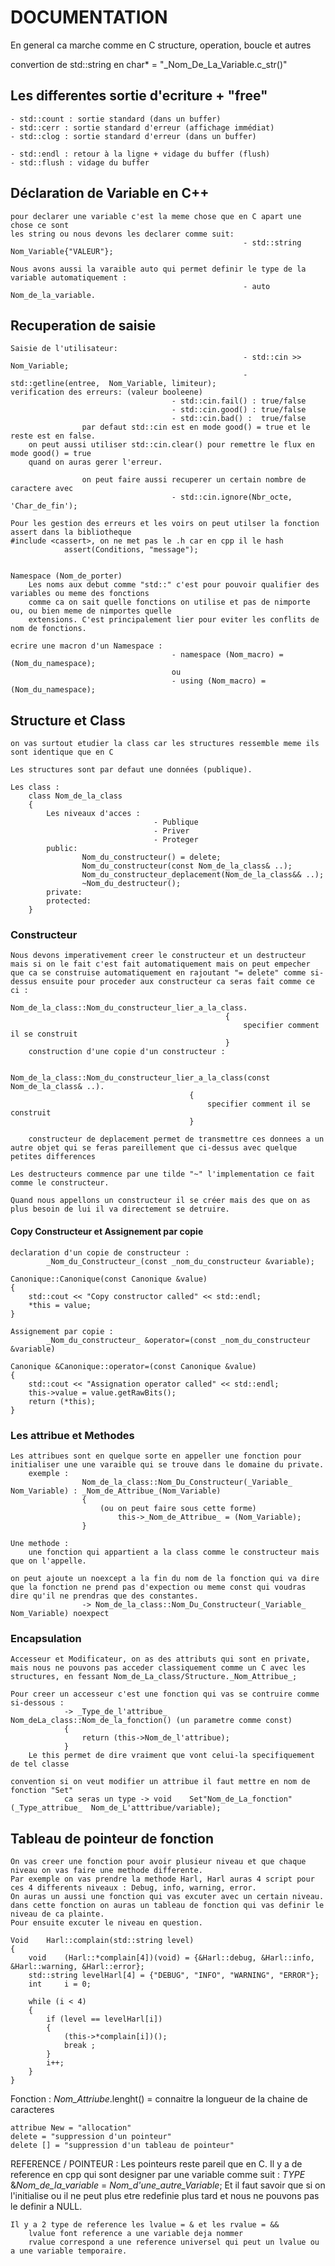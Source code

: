 # DOCUMENTATION

En general ca marche comme en C structure, operation, boucle et autres

convertion de std::string en char* = "_Nom_De_La_Variable.c_str()"

## Les differentes sortie d'ecriture + "free"
	- std::count : sortie standard (dans un buffer)
	- std::cerr : sortie standard d'erreur (affichage immédiat)
	- std::clog : sortie standard d'erreur (dans un buffer)

	- std::endl : retour à la ligne + vidage du buffer (flush)
	- std::flush : vidage du buffer

## Déclaration de Variable en C++

	pour declarer une variable c'est la meme chose que en C apart une chose ce sont
	les string ou nous devons les declarer comme suit: 
														- std::string Nom_Variable{"VALEUR"};

	Nous avons aussi la varaible auto qui permet definir le type de la variable automatiquement :
														- auto Nom_de_la_variable.

## Recuperation de saisie

	Saisie de l'utilisateur:
														- std::cin >> Nom_Variable;
														- std::getline(entree, 	Nom_Variable, limiteur);
	verification des erreurs: (valeur booleene)
										- std::cin.fail() : true/false
										- std::cin.good() : true/false
										- std::cin.bad() :  true/false
					par defaut std::cin est en mode good() = true et le reste est en false.
		on peut aussi utiliser std::cin.clear() pour remettre le flux en mode good() = true
		quand on auras gerer l'erreur.

					on peut faire aussi recuperer un certain nombre de caractere avec
										- std::cin.ignore(Nbr_octe, 'Char_de_fin');
	
	Pour les gestion des erreurs et les voirs on peut utilser la fonction assert dans la bibliotheque
	#include <cassert>, on ne met pas le .h car en cpp il le hash
				assert(Conditions, "message");


	Namespace (Nom_de_porter)
		Les noms aux debut comme "std::" c'est pour pouvoir qualifier des variables ou meme des fonctions
		comme ca on sait quelle fonctions on utilise et pas de nimporte ou, ou bien meme de nimportes quelle
		extensions. C'est principalement lier pour eviter les conflits de nom de fonctions.

	ecrire une macron d'un Namespace :
										- namespace (Nom_macro) = (Nom_du_namespace);
										ou 
										- using (Nom_macro) = (Nom_du_namespace);
	
## Structure et Class

	on vas surtout etudier la class car les structures ressemble meme ils sont identique que en C

	Les structures sont par defaut une données (publique).

	Les class :
		class Nom_de_la_class
		{
			Les niveaux d'acces :
									- Publique
									- Priver
									- Proteger
			public:
					Nom_du_constructeur() = delete;
					Nom_du_constructeur(const Nom_de_la_class& ..);
					Nom_du_constructeur_deplacement(Nom_de_la_class&& ..);
					~Nom_du_destructeur();
			private:
			protected:
		}

### Constructeur

	Nous devons imperativement creer le constructeur et un destructeur mais si on le fait c'est fait automatiquement mais on peut empecher que ca se construise automatiquement en rajoutant "= delete" comme si-dessus ensuite pour proceder aux constructeur ca seras fait comme ce ci :
													Nom_de_la_class::Nom_du_constructeur_lier_a_la_class.
													{
														specifier comment il se construit
													}
		construction d'une copie d'un constructeur :

											Nom_de_la_class::Nom_du_constructeur_lier_a_la_class(const Nom_de_la_class& ..).
											{
												specifier comment il se construit
											}
							
		constructeur de deplacement permet de transmettre ces donnees a un autre objet qui se feras pareillement que ci-dessus avec quelque petites differences

	Les destructeurs commence par une tilde "~" l'implementation ce fait comme le constructeur.
	
	Quand nous appellons un constructeur il se créer mais des que on as plus besoin de lui il va directement se detruire.

#### Copy Constructeur et Assignement par copie

	declaration d'un copie de constructeur :
			_Nom_du_Constructeur_(const _nom_du_constructeur &variable);

````
Canonique::Canonique(const Canonique &value)
{
	std::cout << "Copy constructor called" << std::endl;
	*this = value;
}
````

	Assignement par copie :
			_Nom_du_constructeur_ &operator=(const _nom_du_constructeur &variable)

````
Canonique &Canonique::operator=(const Canonique &value)
{
	std::cout << "Assignation operator called" << std::endl;
	this->value = value.getRawBits();
	return (*this);
}
````

### Les attribue et Methodes

	Les attribues sont en quelque sorte en appeller une fonction pour initialiser une une varaible qui se trouve dans le domaine du private. 
		exemple :
					Nom_de_la_class::Nom_Du_Constructeur(_Variable_ Nom_Variable) : _Nom_de_Attribue_(Nom_Variable)
					{
						(ou on peut faire sous cette forme)
							this->_Nom_de_Attribue_ = (Nom_Variable);
					}
		
	Une methode :
		une fonction qui appartient a la class comme le constructeur mais que on l'appelle.

	on peut ajoute un noexcept a la fin du nom de la fonction qui va dire que la fonction ne prend pas d'expection ou meme const qui voudras dire qu'il ne prendras que des constantes.
					-> Nom_de_la_class::Nom_Du_Constructeur(_Variable_ Nom_Variable) noexpect

### Encapsulation

	Accesseur et Modificateur, on as des attributs qui sont en private, mais nous ne pouvons pas acceder classiquement comme un C avec les structures, en fessant Nom_de_La_class/Structure._Nom_Attribue_;

	Pour creer un accesseur c'est une fonction qui vas se contruire comme si-dessous :
				-> _Type_de_l'attribue_		Nom_deLa_class::Nom_de_la_fonction() (un parametre comme const)
				{
					return (this->Nom_de_l'attribue);
				}
		Le this permet de dire vraiment que vont celui-la specifiquement de tel classe

	convention si on veut modifier un attribue il faut mettre en nom de fonction "Set"
				ca seras un type ->	void	Set"Nom_de_La_fonction"(_Type_attribue_  Nom_de_L'atttribue/variable);

## Tableau de pointeur de fonction

	On vas creer une fonction pour avoir plusieur niveau et que chaque niveau on vas faire une methode differente.
	Par exemple on vas prendre la methode Harl, Harl auras 4 script pour ces 4 differents niveaux : Debug, info, warning, error.
	On auras un aussi une fonction qui vas excuter avec un certain niveau.
	dans cette fonction on auras un tableau de fonction qui vas definir le niveau de ca plainte.
	Pour ensuite excuter le niveau en question.
	
```
Void	Harl::complain(std::string level)
{
	void	(Harl::*complain[4])(void) = {&Harl::debug, &Harl::info, &Harl::warning, &Harl::error};
	std::string	levelHarl[4] = {"DEBUG", "INFO", "WARNING", "ERROR"};
	int		i = 0;

	while (i < 4)
	{
		if (level == levelHarl[i])
		{
			(this->*complain[i])();
			break ;
		}
		i++;
	}
}
```

Fonction :
	_Nom_Attriube_.lenght() = connaitre la longueur de la chaine de caracteres
	
	attribue New = "allocation" 
	delete = "suppression d'un pointeur"
	delete [] = "suppression d'un tableau de pointeur"

REFERENCE / POINTEUR :
	Les pointeurs reste pareil que en C.
	Il y a de reference en cpp qui sont designer par une variable comme suit :
			_TYPE_	&_Nom_de_la_variable_ = _Nom_d'une_autre_Variable_;
		Et il faut savoir que si on l'initialise ou il ne peut plus etre redefinie plus tard et nous ne pouvons pas le definir a NULL.

	Il y a 2 type de reference les lvalue = & et les rvalue = &&
		lvalue font reference a une variable deja nommer
		rvalue correspond a une reference universel qui peut un lvalue ou a une variable temporaire.
